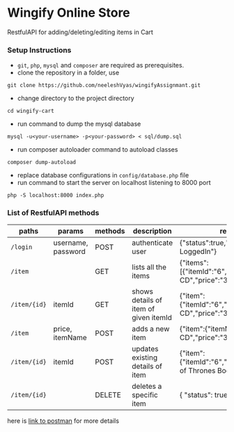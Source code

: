 # Wingify Online Store

RestfulAPI for adding/deleting/editing items in Cart

### Setup Instructions

* `git`, `php`, `mysql` and `composer` are required as prerequisites.
* clone the repository in a folder, use
```
git clone https://github.com/neeleshVyas/wingifyAssignmant.git
```
* change directory to the project directory
```
cd wingify-cart
```
* run command to dump the mysql database
```
mysql -u<your-username> -p<your-password> < sql/dump.sql
```
* run composer autoloader command to autoload classes
```
composer dump-autoload
```
* replace database configurations in `config/database.php` file
* run command to start the server on localhost listening to 8000 port
```
php -S localhost:8000 index.php
```


### List of RestfulAPI methods


| paths | params | methods | description  | response
|---|---|---|---|---|
| `/login` | username, password | POST | authenticate user | {"status":true,"message":"Already LoggedIn"} |
| `/item`  |  | GET | lists all the items | {"items":[{"itemId":"6","itemName":"Music CD","price":"300"}]}
| `/item/{id}` | itemId | GET | shows details of item of given itemId | {"item":{"itemId":"6","itemName":"Music CD","price":"300"}} |
| `/item` | price, itemName | POST | adds a new item | {"item":{"itemName":"Music CD","price":"300","itemId":"6"}} |
| `/item/{id}` | itemId | POST | updates existing details of item |  {"item":{"itemId":"6","itemName":"Game of Thrones Book","price":"500"}} |
| `/item/{id}` | | DELETE | deletes a specific item | { "status": true } |

here is [link to postman][] for more details


[link to postman]: https://www.getpostman.com/collections/3a118cb196e1e2cd6f5e
